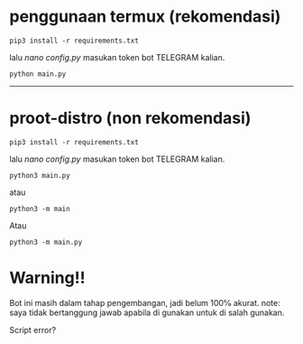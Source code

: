 # penggunaan termux (rekomendasi) 
```
pip3 install -r requirements.txt
```

lalu _nano config.py_  masukan token bot TELEGRAM kalian. 
```
python main.py
```
---

# proot-distro (non rekomendasi) 
```
pip3 install -r requirements.txt
```
lalu _nano config.py_  masukan token bot TELEGRAM kalian. 

```
python3 main.py
```
atau
```
python3 -m main
```
Atau
```
python3 -m main.py
```
# Warning!! 
Bot ini masih dalam tahap pengembangan, jadi belum 100℅ akurat.  note: saya tidak bertanggung jawab apabila di gunakan untuk di salah gunakan. 

Script error? 
